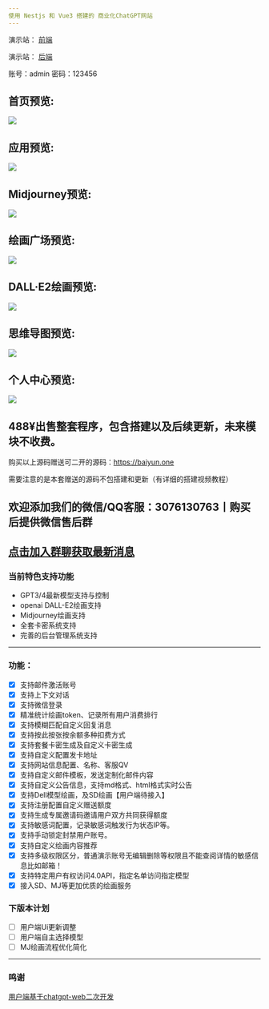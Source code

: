```yaml
---
使用 Nestjs 和 Vue3 搭建的 商业化ChatGPT网站
---
```


演示站： [前端](https://mybot.cam)

演示站： [后端](https://mybot.cam/nineai/admin/#/login)

账号：admin 密码：123456


首页预览:
---
![](https://s1.ax1x.com/2023/07/03/pCr1zTK.png)

应用预览:
---
![](https://s1.ax1x.com/2023/07/03/pCr39YD.png)

Midjourney预览:
---
![](https://s1.ax1x.com/2023/07/03/pCr3pFO.png)

绘画广场预览:
---
![](https://s1.ax1x.com/2023/07/03/pCr3Fld.png)

DALL·E2绘画预览:
---
![](https://s1.ax1x.com/2023/07/03/pCr1xw6.png)

思维导图预览:
---
![](https://s1.ax1x.com/2023/07/03/pCr3Cfe.png)

个人中心预览:
---
![](https://s1.ax1x.com/2023/07/03/pCr3iSH.png)

488¥出售整套程序，包含搭建以及后续更新，未来模块不收费。
---
购买以上源码赠送可二开的源码：https://baiyun.one

需要注意的是本套赠送的源码不包搭建和更新（有详细的搭建视频教程）

欢迎添加我们的微信/QQ客服：3076130763丨购买后提供微信售后群
---
[点击加入群聊获取最新消息](http://qm.qq.com/cgi-bin/qm/qr?_wv=1027&k=92dC2cBtQVF9gM-C7y0Zq0rMDT0Y3KP2&authKey=kA3N%2FDK8OTe3gZB2h%2B%2BFxAk324S4Grbw0%2F8lBvfdNYWuxXgZKVcHsmQKNxs3SEFP&noverify=0&group_code=557457613)
---

### 当前特色支持功能
- GPT3/4最新模型支持与控制
- openai DALL-E2绘画支持
- Midjourney绘画支持
- 全套卡密系统支持
- 完善的后台管理系统支持
---
### 功能：
- [x] 支持邮件激活账号
- [x] 支持上下文对话
- [x] 支持微信登录
- [x] 精准统计绘画token、记录所有用户消费排行
- [x] 支持模糊匹配自定义回复消息
- [x] 支持按此按张按余额多种扣费方式
- [x] 支持套餐卡密生成及自定义卡密生成
- [x] 支持自定义配置发卡地址
- [x] 支持网站信息配置、名称、客服QV
- [x] 支持自定义邮件模板，发送定制化邮件内容
- [x] 支持自定义公告信息，支持md格式、html格式实时公告
- [x] 支持Dell模型绘画，及SD绘画【用户端待接入】
- [x] 支持注册配置自定义赠送额度
- [x] 支持生成专属邀请码邀请用户双方共同获得额度
- [x] 支持敏感词配置，记录敏感词触发行为状态IP等。
- [x] 支持手动锁定封禁用户账号。
- [x] 支持自定义绘画内容推荐
- [x] 支持多级权限区分，普通演示账号无编辑删除等权限且不能查阅详情的敏感信息比如邮箱！
- [x] 支持特定用户有权访问4.0API，指定名单访问指定模型
- [x] 接入SD、MJ等更加优质的绘画服务

### 下版本计划
- [ ] 用户端Ui更新调整
- [ ] 用户端自主选择模型
- [ ] MJ绘画流程优化简化
---

### 鸣谢
[用户端基于chatgpt-web二次开发](https://github.com/Chanzhaoyu/chatgpt-web)

